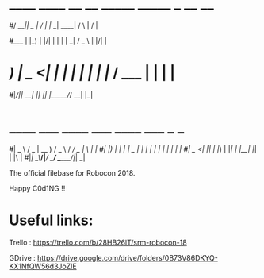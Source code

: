 # ____  ____  __  __   _____ _____    _    __  __ 

#/ ___||  _ \|  \/  | |_   _| ____|  / \  |  \/  |

#\___ \| |_) | |\/| |   | | |  _|   / _ \ | |\/| |

# ___) |  _ <| |  | |   | | | |___ / ___ \| |  | |

#|____/|_| \_\_|  |_|   |_| |_____/_/   \_\_|  |_|
                                                 
# ____   ___  ____   ___   ____ ___  _   _ 
#|  _ \ / _ \| __ ) / _ \ / ___/ _ \| \ | |
#| |_) | | | |  _ \| | | | |  | | | |  \| |
#|  _ <| |_| | |_) | |_| | |__| |_| | |\  |
#|_| \_\\___/|____/ \___/ \____\___/|_| \_|
                                          


The official filebase for Robocon 2018. 

Happy C0d1NG !!
  
# Useful links:

Trello : https://trello.com/b/28HB26lT/srm-robocon-18

GDrive : https://drive.google.com/drive/folders/0B73V86DKYQ-KX1NfQW56d3JoZlE
